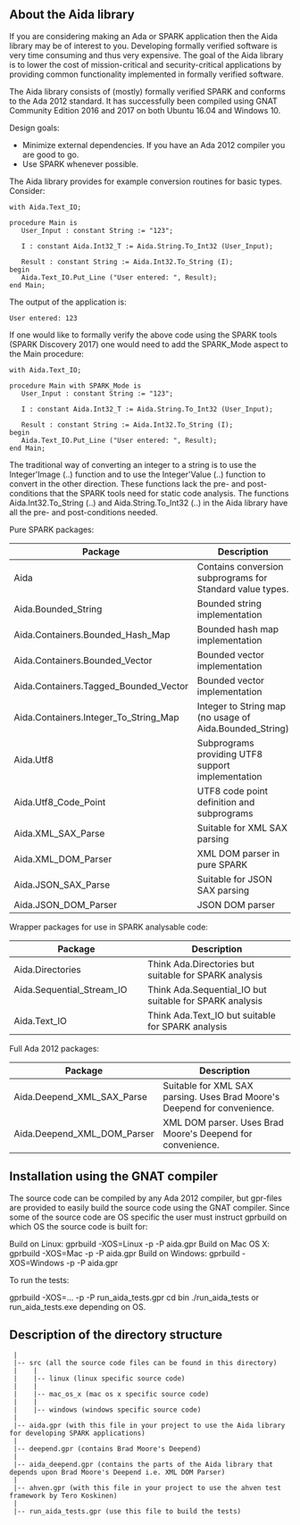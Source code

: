 About the Aida library
----------------------

If you are considering making an Ada or SPARK application then the Aida library may
be of interest to you. Developing formally verified software is very time consuming and thus very expensive.
The goal of the Aida library is to lower the cost of mission-critical and security-critical
applications by providing common functionality implemented in formally verified software.

The Aida library consists of (mostly) formally verified SPARK and conforms to the Ada 2012 standard.
It has successfully been compiled using GNAT Community Edition 2016 and 2017 on both Ubuntu 16.04 and Windows 10.

Design goals:

 - Minimize external dependencies. If you have an Ada 2012 compiler you are good to go.
 - Use SPARK whenever possible.

The Aida library provides for example conversion routines for basic types.
Consider:
```
with Aida.Text_IO;

procedure Main is
   User_Input : constant String := "123";

   I : constant Aida.Int32_T := Aida.String.To_Int32 (User_Input);

   Result : constant String := Aida.Int32.To_String (I);
begin
   Aida.Text_IO.Put_Line ("User entered: ", Result);
end Main;
```
The output of the application is:
```
User entered: 123
```
If one would like to formally verify the above code using the SPARK tools (SPARK Discovery 2017)
one would need to add the SPARK_Mode aspect to the Main procedure:
```
with Aida.Text_IO;

procedure Main with SPARK_Mode is
   User_Input : constant String := "123";

   I : constant Aida.Int32_T := Aida.String.To_Int32 (User_Input);

   Result : constant String := Aida.Int32.To_String (I);
begin
   Aida.Text_IO.Put_Line ("User entered: ", Result);
end Main;
```
The traditional way of converting an integer to a string is to use the Integer'Image (..)
function and to use the Integer'Value (..) function to convert in the other direction.
These functions lack the pre- and post-conditions that the SPARK tools need
for static code analysis. The functions Aida.Int32.To_String (..) and
Aida.String.To_Int32 (..) in the Aida library have all the pre- and post-conditions needed.

Pure SPARK packages:

| Package                                 | Description                                                            |
|-----------------------------------------|------------------------------------------------------------------------|
| Aida                                    | Contains conversion subprograms for Standard value types.              |
| Aida.Bounded_String                     | Bounded string implementation                                          |
| Aida.Containers.Bounded_Hash_Map        | Bounded hash map implementation                                        |
| Aida.Containers.Bounded_Vector          | Bounded vector implementation                                          |
| Aida.Containers.Tagged_Bounded_Vector   | Bounded vector implementation                                          |
| Aida.Containers.Integer_To_String_Map   | Integer to String map (no usage of Aida.Bounded_String)                |
| Aida.Utf8                               | Subprograms providing UTF8 support implementation                      |
| Aida.Utf8_Code_Point                    | UTF8 code point definition and subprograms                             |
| Aida.XML_SAX_Parse                      | Suitable for XML SAX parsing                                           |
| Aida.XML_DOM_Parser                     | XML DOM parser in pure SPARK                                           |
| Aida.JSON_SAX_Parse                     | Suitable for JSON SAX parsing                                          |
| Aida.JSON_DOM_Parser                    | JSON DOM parser                                                        |

Wrapper packages for use in SPARK analysable code:

| Package                                 | Description                                                            |
|-----------------------------------------|------------------------------------------------------------------------|
| Aida.Directories                        | Think Ada.Directories but suitable for SPARK analysis                  |
| Aida.Sequential_Stream_IO               | Think Ada.Sequential_IO but suitable for SPARK analysis                |
| Aida.Text_IO                            | Think Ada.Text_IO but suitable for SPARK analysis                      |

Full Ada 2012 packages:

| Package                                 | Description                                                              |
|-----------------------------------------|--------------------------------------------------------------------------|
| Aida.Deepend_XML_SAX_Parse              | Suitable for XML SAX parsing. Uses Brad Moore's Deepend for convenience. |
| Aida.Deepend_XML_DOM_Parser             | XML DOM parser. Uses Brad Moore's Deepend for convenience.               |

Installation using the GNAT compiler
------------------------------------
The source code can be compiled by any Ada 2012 compiler, but gpr-files are provided to easily build the source code using the GNAT compiler.
Since some of the source code are OS specific the user must instruct gprbuild on which OS the source code is built for:

Build on Linux:    gprbuild -XOS=Linux   -p -P aida.gpr
Build on Mac OS X: gprbuild -XOS=Mac     -p -P aida.gpr
Build on Windows:  gprbuild -XOS=Windows -p -P aida.gpr

To run the tests:

   gprbuild -XOS=... -p -P run_aida_tests.gpr
   cd bin
   ./run_aida_tests or run_aida_tests.exe depending on OS.

Description of the directory structure
--------------------------------------
```
 |
 |-- src (all the source code files can be found in this directory)
 |    |
 |    |-- linux (linux specific source code)
 |    |
 |    |-- mac_os_x (mac os x specific source code)
 |    |
 |    |-- windows (windows specific source code)
 |
 |-- aida.gpr (with this file in your project to use the Aida library for developing SPARK applications)
 |
 |-- deepend.gpr (contains Brad Moore's Deepend)
 |
 |-- aida_deepend.gpr (contains the parts of the Aida library that depends upon Brad Moore's Deepend i.e. XML DOM Parser)
 |
 |-- ahven.gpr (with this file in your project to use the ahven test framework by Tero Koskinen)
 |
 |-- run_aida_tests.gpr (use this file to build the tests)
```
